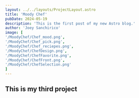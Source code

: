 ```yaml
--- 
layout: ../../layouts/ProjectLayout.astro
title: 'Moody Chef'
pubDate: 2024-05-19
description: 'This is the first post of my new Astro blog.'
author: 'Joey Sanchirico'
image: [
'/MoodyChef/Chef_mood.png',
'/MoodyChef/Chef_pick.png',
'/MoodyChef/Chef_reciepes.png',
'/MoodyChef/ChefDesign.png',
'/MoodyChef/ChefFavorite.png',
'/MoodyChef/ChefFront.png',
'/MoodyChef/ChefSelection.png'
]
---
```


## This is my third project 